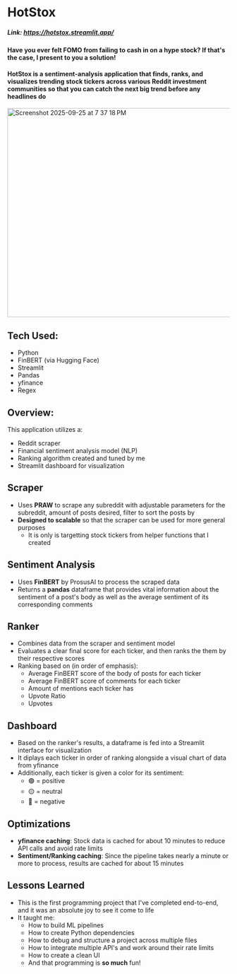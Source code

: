 # HotStox

##### Link: https://hotstox.streamlit.app/

#### Have you ever felt FOMO from failing to cash in on a hype stock? If that's the case, I present to you a solution!
#### HotStox is a sentiment-analysis application that finds, ranks, and visualizes trending stock tickers across various Reddit investment communities so that you can catch the next big trend before any headlines do

<img width="648" height="473" alt="Screenshot 2025-09-25 at 7 37 18 PM" src="https://github.com/user-attachments/assets/144832da-6f6a-4da9-9b72-d7d0d110b5df" />


## Tech Used:
- Python
- FinBERT (via Hugging Face)
- Streamlit
- Pandas
- yfinance
- Regex

## Overview:
This application utilizes a: 
- Reddit scraper
- Financial sentiment analysis model (NLP)
- Ranking algorithm created and tuned by me
- Streamlit dashboard for visualization

## Scraper
- Uses **PRAW** to scrape any subreddit with adjustable parameters for the subreddit, amount of posts desired, filter to sort the posts by
- **Designed to scalable** so that the scraper can be used for more general purposes
  - It is only is targetting stock tickers from helper functions that I created

## Sentiment Analysis
- Uses **FinBERT** by ProsusAI to process the scraped data
- Returns a **pandas** dataframe that provides vital information about the sentiment of a post's body as well as the average sentiment of its corresponding comments

## Ranker
- Combines data from the scraper and sentiment model
- Evaluates a clear final score for each ticker, and then ranks the them by their respective scores
- Ranking based on (in order of emphasis):
  - Average FinBERT score of the body of posts for each ticker
  - Average FinBERT score of comments for each ticker
  - Amount of mentions each  ticker has
  - Upvote Ratio
  - Upvotes

## Dashboard
- Based on the ranker's results, a dataframe is fed into a Streamlit interface for visualization
- It diplays each ticker in order of ranking alongside a visual chart of data from yfinance
- Additionally, each ticker is given a color for its sentiment:
  - 🟢 = positive
  - 🟡 = neutral
  - 🔴 = negative
## Optimizations
- **yfinance caching**: Stock data is cached for about 10 minutes to reduce API calls and avoid rate limits
- **Sentiment/Ranking caching**: Since the pipeline takes nearly a minute or more to process, results are cached for about 15 minutes

## Lessons Learned
- This is the first programming project that I've completed end-to-end, and it was an absolute joy to see it come to life
- It taught me:
  - How to build ML pipelines
  - How to create Python dependencies
  - How to debug and structure a project across multiple files
  - How to integrate multiple API's and work around their rate limits
  - How to create a clean UI
  - And that programming is **so much** fun!
